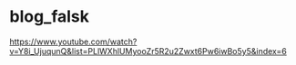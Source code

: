 # blog_falsk


https://www.youtube.com/watch?v=Y8i_UjuqunQ&list=PLlWXhlUMyooZr5R2u2Zwxt6Pw6iwBo5y5&index=6

